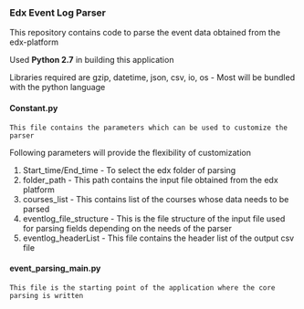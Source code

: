 ### Edx Event Log Parser

This repository contains code to parse the event data obtained from the edx-platform

Used **Python 2.7** in building this application

Libraries required are 
    gzip, datetime, json, csv, io, os 
    - Most will be bundled with the python language
   

#### Constant.py
    This file contains the parameters which can be used to customize the parser
    
Following parameters will provide the flexibility of customization
1. Start_time/End_time - To select the edx folder of parsing
2. folder_path - This path contains the input file obtained from the edx platform
3. courses_list - This contains list of the courses whose data needs to be parsed
4. eventlog_file_structure - This is the file structure of the input file used for parsing fields depending on the needs of the parser
5. eventlog_headerList - This file contains the header list of the output csv file


#### event_parsing_main.py 
    This file is the starting point of the application where the core parsing is written
